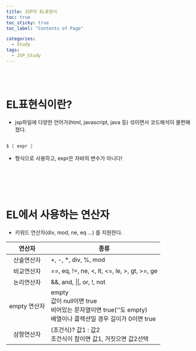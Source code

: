 ```yaml
---
title: JSP의 EL표현식
toc: true
toc_sticky: true
toc_label: "Contents of Page"

categories:
  - Study
tags:
  - JSP_Study
---
```


<br><br>

# EL표현식이란?
* jsp파일에 다양한 언어가(html, javascript, java 등) 섞이면서 코드해석이 불편해졌다.


```java

$ { expr }

```

* 형식으로 사용하고, expr은 자바의 변수가 아니다!

<br><br><br><br>

# EL에서 사용하는 연산자
* 키워드 연산자(div, mod, ne, eq ...) 를 지원한다.


|연산자|종류|
|:---:|---|
|산술연산자| +, -, \*, div, %, mod |
|비교연산자| ==, eq, !=, ne, <, lt, <=, le, >, gt, >=, ge |
|논리연산자| &&, and, \|\|, or, !, not |
|empty 연산자| empty<br>값이 null이면 true<br>비어있는 문자열이면 true(''도 empty)<br>배열이나 콜렉션일 경우 길이가 0이면 true |
|삼항연산자| (조건식)? 값1 : 값2<br>조건식이 참이면 값1, 거짓으면 값2선택 |








